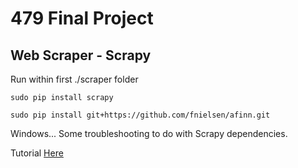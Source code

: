 # 479 Final Project

## Web Scraper - Scrapy

Run within first ./scraper folder

```sudo pip install scrapy```

```sudo pip install git+https://github.com/fnielsen/afinn.git```

Windows... Some troubleshooting to do with Scrapy dependencies.

Tutorial [Here](https://doc.scrapy.org/en/latest/intro/tutorial.html)
